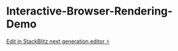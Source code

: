 # Interactive-Browser-Rendering-Demo

[Edit in StackBlitz next generation editor ⚡️](https://stackblitz.com/~/github.com/huynhkhanhduc/Interactive-Browser-Rendering-Demo)